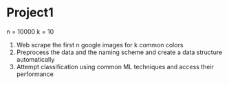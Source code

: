 # Project1

n = 10000
k = 10

1. Web scrape the first n google images for k common colors
2. Preprocess the data and the naming scheme and create a data structure automatically
3. Attempt classification using common ML techniques and access their performance
